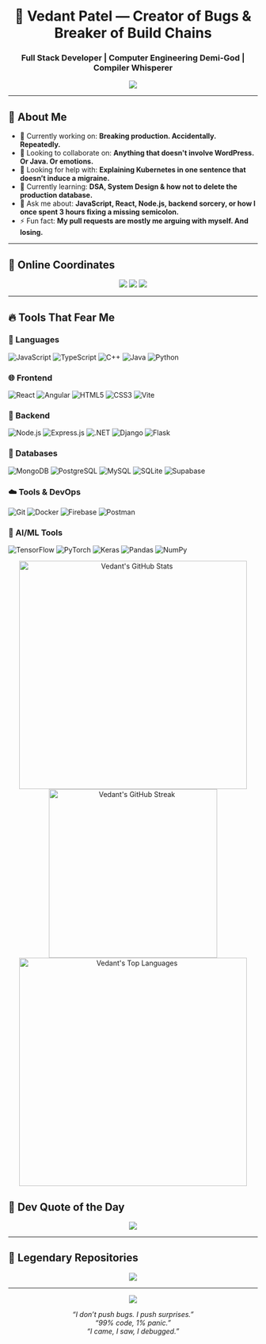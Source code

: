 <h1 align="center">🧠 Vedant Patel — Creator of Bugs & Breaker of Build Chains</h1>
<h3 align="center">Full Stack Developer | Computer Engineering Demi-God | Compiler Whisperer</h3>

<p align="center">
  <img src="https://readme-typing-svg.demolab.com?font=Fira+Code&pause=1000&color=00F7FF&width=600&lines=I+write+code+that+works...+eventually.;Summoning+UIs+from+the+void.;Conquering+bugs+with+brute+force+and+StackOverflow.;Still+waiting+for+dark+mode+in+real+life.">
</p>

---

## 🧙 About Me
- 🔭 Currently working on: **Breaking production. Accidentally. Repeatedly.**
- 👯 Looking to collaborate on: **Anything that doesn't involve WordPress. Or Java. Or emotions.**
- 🤝 Looking for help with: **Explaining Kubernetes in one sentence that doesn’t induce a migraine.**
- 🌱 Currently learning: **DSA, System Design & how not to delete the production database.**
- 💬 Ask me about: **JavaScript, React, Node.js, backend sorcery, or how I once spent 3 hours fixing a missing semicolon.**
- ⚡ Fun fact: **My pull requests are mostly me arguing with myself. And losing.**

---

## 👾 Online Coordinates

<p align="center">
  <a href="mailto:vedantpatelvp04@gmail.com"><img src="https://img.shields.io/badge/Gmail-EA4335?style=for-the-badge&logo=gmail&logoColor=white"/></a>
  <a href="https://linkedin.com/in/Vedant-Patel"><img src="https://img.shields.io/badge/LinkedIn-0077B5?style=for-the-badge&logo=linkedin&logoColor=white"/></a>
  <a href="https://instagram.com/Vedant_2_6"><img src="https://img.shields.io/badge/Instagram-E4405F?style=for-the-badge&logo=instagram&logoColor=white"/></a>
</p>

---

## 🔥 Tools That Fear Me

### 🧩 Languages
![JavaScript](https://img.shields.io/badge/-JavaScript-black?style=for-the-badge&logo=javascript)
![TypeScript](https://img.shields.io/badge/-TypeScript-black?style=for-the-badge&logo=typescript)
![C++](https://img.shields.io/badge/-C++-black?style=for-the-badge&logo=c%2B%2B)
![Java](https://img.shields.io/badge/-Java-black?style=for-the-badge&logo=java)
![Python](https://img.shields.io/badge/-Python-black?style=for-the-badge&logo=python)

### 🌐 Frontend
![React](https://img.shields.io/badge/-React-black?style=for-the-badge&logo=react)
![Angular](https://img.shields.io/badge/-Angular-black?style=for-the-badge&logo=angular)
![HTML5](https://img.shields.io/badge/-HTML5-black?style=for-the-badge&logo=html5)
![CSS3](https://img.shields.io/badge/-CSS3-black?style=for-the-badge&logo=css3)
![Vite](https://img.shields.io/badge/-Vite-black?style=for-the-badge&logo=vite)

### 🧱 Backend
![Node.js](https://img.shields.io/badge/-Node.js-black?style=for-the-badge&logo=node.js)
![Express.js](https://img.shields.io/badge/-Express-black?style=for-the-badge&logo=express)
![.NET](https://img.shields.io/badge/-.NET-black?style=for-the-badge&logo=dotnet)
![Django](https://img.shields.io/badge/-Django-black?style=for-the-badge&logo=django)
![Flask](https://img.shields.io/badge/-Flask-black?style=for-the-badge&logo=flask)

### 🧠 Databases
![MongoDB](https://img.shields.io/badge/-MongoDB-black?style=for-the-badge&logo=mongodb)
![PostgreSQL](https://img.shields.io/badge/-PostgreSQL-black?style=for-the-badge&logo=postgresql)
![MySQL](https://img.shields.io/badge/-MySQL-black?style=for-the-badge&logo=mysql)
![SQLite](https://img.shields.io/badge/-SQLite-black?style=for-the-badge&logo=sqlite)
![Supabase](https://img.shields.io/badge/-Supabase-black?style=for-the-badge&logo=supabase)

### ☁️ Tools & DevOps
![Git](https://img.shields.io/badge/-Git-black?style=for-the-badge&logo=git)
![Docker](https://img.shields.io/badge/-Docker-black?style=for-the-badge&logo=docker)
![Firebase](https://img.shields.io/badge/-Firebase-black?style=for-the-badge&logo=firebase)
![Postman](https://img.shields.io/badge/-Postman-black?style=for-the-badge&logo=postman)

### 🧠 AI/ML Tools
![TensorFlow](https://img.shields.io/badge/-TensorFlow-black?style=for-the-badge&logo=tensorflow)
![PyTorch](https://img.shields.io/badge/-PyTorch-black?style=for-the-badge&logo=pytorch)
![Keras](https://img.shields.io/badge/-Keras-black?style=for-the-badge&logo=keras)
![Pandas](https://img.shields.io/badge/-Pandas-black?style=for-the-badge&logo=pandas)
![NumPy](https://img.shields.io/badge/-NumPy-black?style=for-the-badge&logo=numpy)


<div align="center"> <!-- Main GitHub Stats Card --> <a href="https://github.com/Vedant-2-6"> <img src="https://github-readme-stats.vercel.app/api?username=Vedant-2-6&show_icons=true&theme=synthwave&count_private=true&include_all_commits=true&hide_border=true" alt="Vedant's GitHub Stats" width="460" /> </a> <!-- Streak Stats Card --> <a href="https://github.com/Vedant-2-6"> <img src="https://github-readme-streak-stats.herokuapp.com/?user=Vedant-2-6&theme=synthwave&hide_border=true" alt="Vedant's GitHub Streak" width="340" /> </a> <!-- Top Languages Card --> <a href="https://github.com/Vedant-2-6"> <img src="https://github-readme-stats.vercel.app/api/top-langs/?username=Vedant-2-6&theme=synthwave&hide_border=true&layout=compact" alt="Vedant's Top Languages" width="460" /> </a> </div>

## 🧠 Dev Quote of the Day

<p align="center">
  <img src="https://quotes-github-readme.vercel.app/api?type=horizontal&theme=dark" />
</p>

---

## 🥇 Legendary Repositories

<p align="center">
  <img src="https://github-contributor-stats.vercel.app/api?username=Vedant-2-6&limit=5&theme=tokyonight&combine_all_yearly_contributions=true" />
</p>

---

<p align="center">
  <img src="https://visitcount.itsvg.in/api?id=Vedant-2-6&icon=5&color=12" />
</p>

<p align="center">
  <i>“I don’t push bugs. I push surprises.”</i><br/>
  <i>“99% code, 1% panic.”</i><br/>
  <i>“I came, I saw, I debugged.”</i>
</p>

<!-- This README was forged in the fires of infinite loop hell -->
